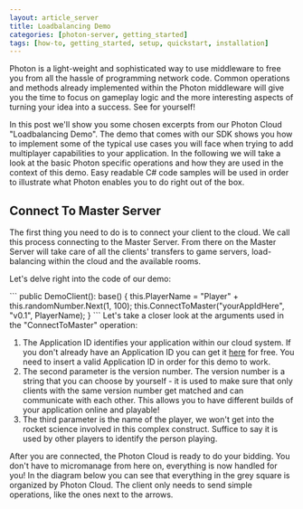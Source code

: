 ```yaml
---
layout: article_server
title: Loadbalancing Demo
categories: [photon-server, getting_started]
tags: [how-to, getting_started, setup, quickstart, installation]
---
```


<p>
Photon is a light-weight and sophisticated way to use middleware to free you from all the hassle of programming network code. Common operations and methods already implemented within the Photon middleware will give you the time to focus on gameplay logic and the more interesting aspects of turning your idea into a success. See for yourself!
</p>
<p>
In this post we'll show you some chosen excerpts from our Photon Cloud "Loadbalancing Demo". The demo that comes with our SDK shows you how to implement some of the typical use cases you will face when trying to add multiplayer capabilities to your application. In the following we will take a look at the basic Photon specific operations and how they are used in the context of this demo. Easy readable C# code samples will be used in order to illustrate what Photon enables you to do right out of the box.
</p>                 
    			
<h2>Connect To Master Server</h2>
<p><!-- prevent sub-headline styles h*+h* -->
The first thing you need to do is to connect your client to the cloud. We call this process connecting to the Master Server. From there on the Master Server will take care of all the clients' transfers to game servers, load-balancing within the cloud and the available rooms.
</p>
<p>
Let's delve right into the code of our demo:
</p>
```
public DemoClient(): base()
{
  this.PlayerName = "Player" + this.randomNumber.Next(1, 100);
  this.ConnectToMaster("yourAppIdHere", 
                       "v0.1", 
                       PlayerName); 
}
```
Let's take a closer look at the arguments used in the "ConnectToMaster" operation:

1. The Application ID identifies your application within our cloud system. If you don't already have an Application ID you can get it <a href="https://www.exitgames.com/Download/Photon">here</a> for free. You need to insert a valid Application ID in order for this demo to work.
2. The second parameter is the version number. The version number is a string that you can choose by yourself - it is used to make sure that only clients with the same version number get matched and can communicate with each other. This allows you to have different builds of your application online and playable!
3. The third parameter is the name of the player, we won't get into the rocket science involved in this complex construct. Suffice to say it is used by other players to identify the person playing.

After you are connected, the Photon Cloud is ready to do your bidding. You don't have to micromanage from here on, everything is now handled for you! In the diagram below you can see that everything in the grey square is organized by Photon Cloud. The client only needs to send simple operations, like the ones next to the arrows.  			



